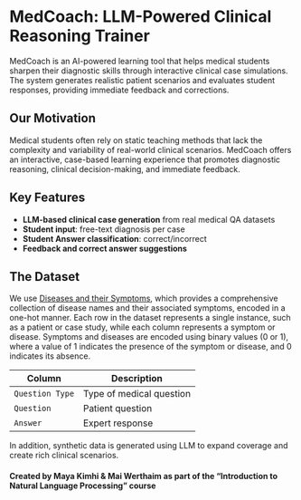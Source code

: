 # MedCoach: LLM-Powered Clinical Reasoning Trainer 

MedCoach is an AI-powered learning tool that helps medical students sharpen their diagnostic skills through interactive clinical case simulations. 
The system generates realistic patient scenarios and evaluates student responses, providing immediate feedback and corrections.

## Our Motivation

Medical students often rely on static teaching methods that lack the complexity and variability of real-world clinical scenarios. MedCoach offers an interactive, case-based learning experience that promotes diagnostic reasoning, clinical decision-making, and immediate feedback.

## Key Features

- **LLM-based clinical case generation** from real medical QA datasets
- **Student input**: free-text diagnosis per case
- **Student Answer classification**: correct/incorrect
- **Feedback and correct answer suggestions**

## The Dataset

We use [Diseases and their Symptoms]([https://www.kaggle.com/datasets/thedevastator/comprehensive-medical-q-a-dataset?resource=download](https://www.kaggle.com/datasets/shobhit043/diseases-and-their-symptoms)), which provides a comprehensive collection of disease names and their associated symptoms, encoded in a one-hot manner.
Each row in the dataset represents a single instance, such as a patient or case study, while each column represents a symptom or disease. 
Symptoms and diseases are encoded using binary values (0 or 1), where a value of 1 indicates the presence of the symptom or disease, and 0 indicates its absence.

| Column | Description |
|--------|-------------|
| `Question Type` | Type of medical question | String |
| `Question` | Patient question | String |
| `Answer` | Expert response | String |

In addition, synthetic data is generated using LLM to expand coverage and create rich clinical scenarios.

#### Created by Maya Kimhi & Mai Werthaim as part of the “Introduction to Natural Language Processing” course

